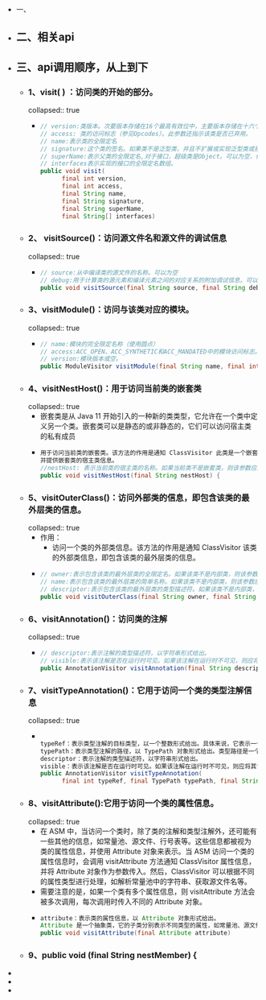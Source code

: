 - 一、
- ## 二、相关api
- ## 三、api调用顺序，从上到下
	- ### 1、visit( ) ：访问类的开始的部分。
	  collapsed:: true
		- ```java
		  // version:类版本。次要版本存储在16个最高有效位中，主要版本存储在十六个最低有效位中
		  // access: 类的访问标志（参见Opcodes）。此参数还指示该类是否已弃用。
		  // name:表示类的全限定名
		  // signature:这个类的签名。如果类不是泛型类，并且不扩展或实现泛型类或接口，则可以为null。
		  // superName:表示父类的全限定名,对于接口，超级类是Object。可以为空，但仅适用于Object类。
		  // interfaces表示实现的接口的全限定名数组。
		  public void visit(
		        final int version,
		        final int access,
		        final String name,
		        final String signature,
		        final String superName,
		        final String[] interfaces)
		  ```
	- ### 2、 visitSource()：访问源文件名和源文件的调试信息
	  collapsed:: true
		- ```java
		  // source:从中编译类的源文件的名称。可以为空
		  // debug:用于计算类的源元素和编译元素之间的对应关系的附加调试信息。可以为空。
		  public void visitSource(final String source, final String debug)
		  ```
	- ### 3、visitModule()：访问与该类对应的模块。
	  collapsed:: true
		- ```java
		  // name:模块的完全限定名称（使用圆点）
		  // access:ACC_OPEN、ACC_SYNTHETIC和ACC_MANDATED中的模块访问标志。
		  // version:模块版本或空。
		  public ModuleVisitor visitModule(final String name, final int access, final String version) 
		  ```
	- ### 4、visitNestHost()：用于访问当前类的嵌套类
	  collapsed:: true
		- 嵌套类是从 Java 11 开始引入的一种新的类类型，它允许在一个类中定义另一个类。嵌套类可以是静态的或非静态的，它们可以访问宿主类的私有成员
		- ```java
		  用于访问当前类的嵌套类。该方法的作用是通知 ClassVisitor 此类是一个嵌套类，
		  并提供嵌套类的宿主类信息。
		  //nestHost: 表示当前类的宿主类的名称。如果当前类不是嵌套类，则该参数应为 null
		  public void visitNestHost(final String nestHost) {
		  ```
	- ### 5、visitOuterClass()：访问外部类的信息，即包含该类的最外层类的信息。
	  collapsed:: true
		- 作用：
			- 访问一个类的外部类信息。该方法的作用是通知 ClassVisitor 该类的外部类信息，即包含该类的最外层类的信息。
		- ```java
		  // owner:表示包含该类的最外层类的全限定名。如果该类不是内部类，则该参数应为 null。
		  // name:表示包含该类的最外层类的简单名称。如果该类不是内部类，则该参数应为 null。
		  // descriptor:表示包含该类的最外层类的类型描述符。如果该类不是内部类，则该参数应为 null。
		  public void visitOuterClass(final String owner, final String name, final String descriptor) 
		  ```
	- ### 6、visitAnnotation()：访问类的注解
	  collapsed:: true
		- ```java
		  // descriptor:表示注解的类型描述符，以字符串形式给出。
		  // visible:表示该注解是否在运行时可见。如果该注解在运行时不可见，则应将其设置为 false。
		  public AnnotationVisitor visitAnnotation(final String descriptor, final boolean visible) {
		  ```
	- ### 7、visitTypeAnnotation()：它用于访问一个类的类型注解信息
	  collapsed:: true
		- ```java
		  
		  typeRef：表示类型注解的目标类型，以一个整数形式给出。具体来说，它表示一个指向字节码中某个类型的引用。在 Java 字节码中，类型引用是一个复杂的概念，它可以表示类的继承关系、方法的参数和返回值类型、字段的类型等。
		  typePath：表示类型注解的路径，以 TypePath 对象形式给出。类型路径是一个用于描述类型注解的位置信息的对象，它可以表示类型引用的具体位置，如类的继承链中的哪个位置、方法参数的哪个位置等。
		  descriptor：表示注解的类型描述符，以字符串形式给出。
		  visible：表示该注解是否在运行时可见。如果该注解在运行时不可见，则应将其设置为 false。
		  public AnnotationVisitor visitTypeAnnotation(
		        final int typeRef, final TypePath typePath, final String descriptor, final boolean visible)
		  ```
	- ### 8、visitAttribute():它用于访问一个类的属性信息。
	  collapsed:: true
		- 在 ASM 中，当访问一个类时，除了类的注解和类型注解外，还可能有一些其他的信息，如常量池、源文件、行号表等。这些信息都被视为类的属性信息，并使用 Attribute 对象来表示。当 ASM 访问一个类的属性信息时，会调用 visitAttribute 方法通知 ClassVisitor 属性信息，并将 Attribute 对象作为参数传入。然后，ClassVisitor 可以根据不同的属性类型进行处理，如解析常量池中的字符串、获取源文件名等。
		- 需要注意的是，如果一个类有多个属性信息，则 visitAttribute 方法会被多次调用，每次调用时传入不同的 Attribute 对象。
		- ```java
		  attribute：表示类的属性信息，以 Attribute 对象形式给出。
		  Attribute 是一个抽象类，它的子类分别表示不同类型的属性，如常量池、源文件、行号表等。
		  public void visitAttribute(final Attribute attribute)
		  ```
	- ### 9、public void (final String nestMember) {
-
-
-